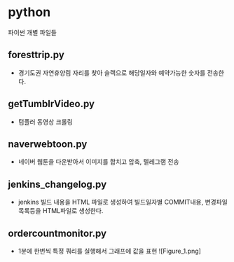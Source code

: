 # python
파이썬 개별 파일들


## foresttrip.py
* 경기도권 자연휴양림 자리를 찾아 슬랙으로 해당일자와 예약가능한 숫자를 전송한다.

## getTumblrVideo.py
* 텀플러 동영상 크롤링

## naverwebtoon.py
* 네이버 웹툰을 다운받아서 이미지를 합치고 압축, 텔레그램 전송

## jenkins_changelog.py
* jenkins 빌드 내용을 HTML 파일로 생성하여 빌드일자별 COMMIT내용, 변경파일 목록등을 HTML파일로 생성한다.

## ordercountmonitor.py
* 1분에 한번씩 특정 쿼리를 실행해서 그래프에 값을 표현
  ![Figure_1.png]

